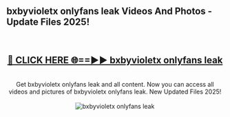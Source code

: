 <h2>bxbyvioletx onlyfans leak Videos And Photos - Update Files 2025!</h2>
<br>
<div align="center">
<h2><a href="https://top-ai-tools.click/QrbHav" rel="nofollow">🔴 CLICK HERE 🌐==►► bxbyvioletx onlyfans leak</a></h2>
<br>
Get bxbyvioletx onlyfans leak and all content. Now you can access all videos and pictures of bxbyvioletx onlyfans leak. New Updated Files 2025!
<br>
<br>
<a href="https://top-ai-tools.click/QrbHav" rel="nofollow" data-target="animated-image.originalLink"><img src="https://i.ibb.co.com/WyWwxjT/player-gif2.gif" alt="bxbyvioletx onlyfans leak" style="max-width: 100%; display: inline-block;" data-target="animated-image.originalImage"></a>
</div>
<br>
